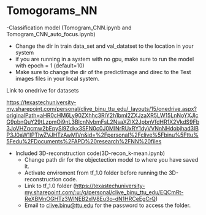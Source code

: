 # Tomogorams_NN

-Classification model (Tomogram_CNN.ipynb and Tomogram_CNN_auto_focus.ipynb)
  - Change the dir in train data_set and val_datatset to the location in your system
  - if you are running in a system with no gpu, make sure to run the model with epoch = 1 (default=10)
  - Make sure to change the dir of the predictImage and direc to the Test images files in your local system.

Link to onedrive for datasets 

https://texastechuniversity-my.sharepoint.com/personal/clive_binu_ttu_edu/_layouts/15/onedrive.aspx?originalPath=aHR0cHM6Ly90ZXhhc3RlY2h1bml2ZXJzaXR5LW15LnNoYXJlcG9pbnQuY29tLzpmOi9nL3BlcnNvbmFsL2NsaXZlX2JpbnVfdHR1X2VkdS9Fb3JoVHZqcmw2bEpySl9Zdkx3SFN0c0J0MlNrRUxRY1dyVVNnNHdobjhad3lBP3J0aW1lPTlwZVJHTzAwMlVn&id=%2Fpersonal%2Fclive%5Fbinu%5Fttu%5Fedu%2FDocuments%2FAPD%20research%2FNN%20files

- Included 3D-reconstruction code(3D-recon_k-mean.ipynb)
  - Change path dir for the objectection model to where you have saved it.
  - Activate enviroment from tf_1.0 folder before running the 3D-reconstruction code.
  - Link to tf_1.0 folder (https://texastechuniversity-my.sharepoint.com/:u:/g/personal/clive_binu_ttu_edu/EQCmRt-ReXBMnOGHTz3WlNEB2xlV8Eu3o-dN1HRCeEgCrQ)
  - Email to clive.binu@ttu.edu for the password to access the folder.
